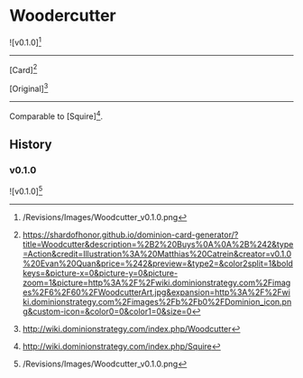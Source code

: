 # Woodercutter

![v0.1.0][^v0.1.0]

---

[Card][^Card]

[Original][^Original]

---

Comparable to [Squire][^Squire].

## History

### v0.1.0

![v0.1.0][^v0.1.0]

[^v0.1.0]: /Revisions/Images/Woodcutter_v0.1.0.png
[^Card]: https://shardofhonor.github.io/dominion-card-generator/?title=Woodcutter&description=%2B2%20Buys%0A%0A%2B%242&type=Action&credit=Illustration%3A%20Matthias%20Catrein&creator=v0.1.0%20Evan%20Quan&price=%242&preview=&type2=&color2split=1&boldkeys=&picture-x=0&picture-y=0&picture-zoom=1&picture=http%3A%2F%2Fwiki.dominionstrategy.com%2Fimages%2F6%2F60%2FWoodcutterArt.jpg&expansion=http%3A%2F%2Fwiki.dominionstrategy.com%2Fimages%2Fb%2Fb0%2FDominion_icon.png&custom-icon=&color0=0&color1=0&size=0
[^Original]: http://wiki.dominionstrategy.com/index.php/Woodcutter
[^Squire]: http://wiki.dominionstrategy.com/index.php/Squire
